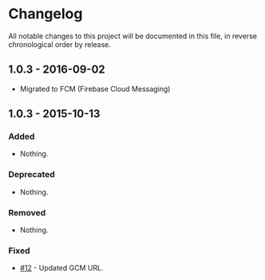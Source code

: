 # Changelog

All notable changes to this project will be documented in this file, in reverse chronological order by release.

## 1.0.3 - 2016-09-02

- Migrated to FCM (Firebase Cloud Messaging)

## 1.0.3 - 2015-10-13

### Added

- Nothing.

### Deprecated

- Nothing.

### Removed

- Nothing.

### Fixed

- [#12](https://github.com/zendframework/ZendService_Google_Gcm/pull/12) -
  Updated GCM URL.

